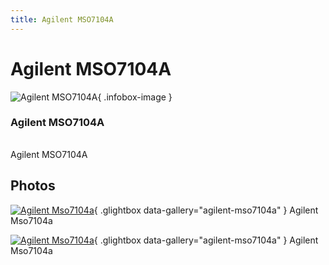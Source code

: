 ```yaml
---
title: Agilent MSO7104A
---
```


# Agilent MSO7104A

<div class="infobox" markdown>

![Agilent MSO7104A](./img/Agilent_MSO7104A.png){ .infobox-image }

### Agilent MSO7104A

| | |
|---|---|

</div>

[](./img/Agilent_MSO7104A.png)  [](./img/Agilent_MSO7104A.png)Agilent MSO7104A

## Photos

<div class="photo-grid" markdown>

[![Agilent Mso7104a](./img/Agilent_MSO7104A.png)](./img/Agilent_MSO7104A.png "Agilent Mso7104a"){ .glightbox data-gallery="agilent-mso7104a" }
<span class="caption">Agilent Mso7104a</span>

[![Agilent Mso7104a](./img/Agilent_MSO7104A.jpg)](./img/Agilent_MSO7104A.jpg "Agilent Mso7104a"){ .glightbox data-gallery="agilent-mso7104a" }
<span class="caption">Agilent Mso7104a</span>

</div>
